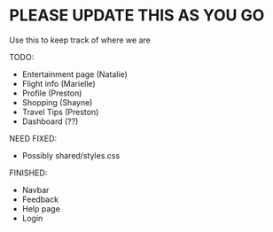 # PLEASE UPDATE THIS AS YOU GO

Use this to keep track of where we are

TODO:
- Entertainment page (Natalie)
- Flight info (Marielle)
- Profile (Preston)
- Shopping (Shayne)
- Travel Tips (Preston)
- Dashboard (??)

NEED FIXED:
- Possibly shared/styles.css

FINISHED:
- Navbar
- Feedback
- Help page
- Login